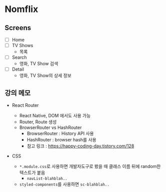# Nomflix

## Screens

- [ ] Home
- [ ] TV Shows
  - 목록
- [ ] Search
  - 영화, TV Show 검색
- [ ] Detail
  - 영화, TV Show의 상세 정보

## 강의 메모

- React Router

  - React Native, DOM 에서도 사용 가능
  - Router, Route 생성
  - BrowserRouter vs HashRouter
    - BrowserRouter : History API 사용
    - HashRouter : browser hash를 사용
    - 참고 링크 : https://happy-coding-day.tistory.com/128

- CSS
  - `*.module.css`로 사용하면 개발자도구로 봤을 때 클래스 이름 뒤에 random한 텍스트가 붙음
    - `navList-blahblah..`
  - `styled-components`를 사용하면 `sc-blahblah..`
